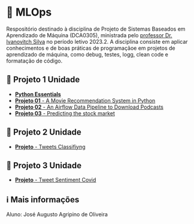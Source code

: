 # 🤖 MLOps
Respositório destinado à disciplina de Projeto de Sistemas Baseados em Aprendizado de Máquina (DCA0305), ministrada pelo [professor Dr. Ivanovitch Silva](https://github.com/ivanovitchm) no período letivo 2023.2. A disciplina consiste em aplicar conhecimentos e de boas práticas de programaçãoe em projetos de aprendizado de máquina, como debug, testes, logg, clean code e formatação de código.

## 📒 Projeto 1 Unidade
- [**Python Essentials**](https://github.com/augustooliveira099/mlops2023/tree/main/Python_Essentials_for_MLOps)
- [**Projeto 01** - A Movie Recommendation System in Python ](https://github.com/augustooliveira099/mlops2023/tree/main/Python_Essentials_for_MLOps/Project_1)
- [**Projeto 02** - An Airflow Data Pipeline to Download Podcasts ](https://github.com/augustooliveira099/mlops2023/tree/main/Python_Essentials_for_MLOps/Project_2)
- [**Projeto 03** - Predicting the stock market ](https://github.com/augustooliveira099/mlops2023/tree/main/Python_Essentials_for_MLOps/Project_3)

## 📒 Projeto 2 Unidade
- [**Projeto** - Tweets Classifiyng ](https://github.com/augustooliveira099/mlops2023/tree/main/Tweets_Classifying)

## 📒 Projeto 3 Unidade
- [**Projeto** - Tweet Sentiment Covid ](https://github.com/augustooliveira099/mlops2023/tree/main/TweetSentimentCovid)

## ℹ Mais informações
Aluno: José Augusto Agripino de Oliveira
